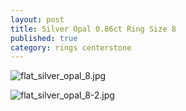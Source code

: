 ```yaml
---
layout: post
title: Silver Opal 0.86ct Ring Size 8
published: true
category: rings centerstone
---
```

![flat_silver_opal_8.jpg]({{site.baseurl}}/images/jewelry/rings/flat_silver_opal_8.jpg)
<!--more-->
![flat_silver_opal_8-2.jpg]({{site.baseurl}}/images/jewelry/rings/flat_silver_opal_8-2.jpg)
